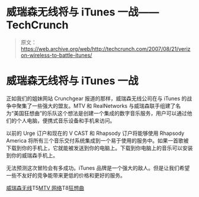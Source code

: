 # 威瑞森无线将与 iTunes 一战——TechCrunch

> 原文：<https://web.archive.org/web/http://techcrunch.com/2007/08/21/verizon-wireless-to-battle-itunes/>

# 威瑞森无线将与 iTunes 一战

正如我们的姐妹网站 Crunchgear 报道的那样，威瑞森无线公司在与 iTunes 的战争中聚集了一些强大的盟友。MTV 和 RealNetworks 与威瑞森联手组建了名为“美国狂想曲”的乐队这个想法是创建一个集成的数字音乐服务，用户可以通过他们的个人电脑，便携式音乐设备和手机来访问。

以前的 Urge 订户和现在的 V CAST 和 Rhapsody 订户将能够使用 Rhapsody America 将所有三个音乐交付系统集成到一个易于使用的服务中。如果一首歌被下载到你的手机上，它就能被发送到你的电脑上。下载到你电脑上的音乐可以安装到你的威瑞森手机上。

无法预测这次冒险会有多成功。iTunes 品牌是一个强大的敌人。但是让我们希望一些不友好的竞争能带来更低的价格和更好的服务。

[威瑞森无线](https://web.archive.org/web/20210513093938/http://www.verizonwireless.com/b2c/index.html)T5[MTV 网络](https://web.archive.org/web/20210513093938/http://www.mtv.com/)T8[狂想曲](https://web.archive.org/web/20210513093938/http://offer.rhapsody.com/?pcode=srchrv&ocode=search&cpath=ppcse&rsrc=ysm_rtg_rhp_14&ysmchn=YSM&ysmcpn=Rhapsody&ysmcrn=sr2RR126yh914gp703pi17ai40&ysmtrm=sr2RR126yh914gp703pi17ai40+rhapsody&ysmtac=PPC&ovtac=PPC&SR=sr2RR126yh914gp703pi17ai40&OVRAW=rhapsody&OVKEY=rhapsody&OVMTC=standard&OVADID=14302457511&OVKWID=109294846011&ysmwa=dBZnFDIN-wIKXWGjDJf9epSE34sKJ8e7SAG2ct7TKbXHQDbzzIHG3DdogzBpfGrI)